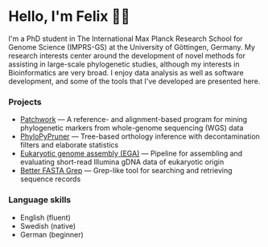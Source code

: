 # Hello, I'm Felix 👋🏻

I'm a PhD student in The International Max Planck Research School for Genome Science (IMPRS-GS)
at the University of Göttingen, Germany. My research interests center around the development 
of novel methods for assisting in large-scale phylogenetic studies, although my interests in
Bioinformatics are very broad. I enjoy data analysis as well as software development, and some of 
the tools that I've developed are presented here.

### Projects

- [Patchwork](https://github.com/fethalen/Patchwork) — A reference- and alignment-based program for mining phylogenetic markers from whole-genome sequencing (WGS) data
- [PhyloPyPruner](https://github.com/fethalen/phylopypruner) — Tree-based orthology inference with decontamination filters and elaborate statistics
- [Eukaryotic genome assembly (EGA)](https://github.com/ThiloSchulze/eukaryotic-genome-assembly) — Pipeline for assembling and evaluating short-read Illumina gDNA data of eukaryotic origin
- [Better FASTA Grep](https://github.com/fethalen/better_fasta_grep) — Grep-like tool for searching and retrieving sequence records

### Language skills

- English (fluent)
- Swedish (native)
- German (beginner)
